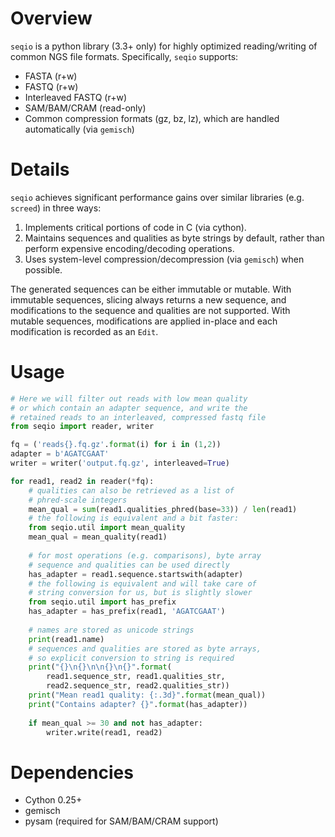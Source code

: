 # Overview

`seqio` is a python library (3.3+ only) for highly optimized reading/writing of common NGS file formats. Specifically, `seqio` supports:

* FASTA (r+w)
* FASTQ (r+w)
* Interleaved FASTQ (r+w)
* SAM/BAM/CRAM (read-only)
* Common compression formats (gz, bz, lz), which are handled automatically (via `gemisch`)

# Details

`seqio` achieves significant performance gains over similar libraries (e.g. `screed`) in three ways:

1. Implements critical portions of code in C (via cython).
2. Maintains sequences and qualities as byte strings by default, rather than perform expensive encoding/decoding operations.
3. Uses system-level compression/decompression (via `gemisch`) when possible.

The generated sequences can be either immutable or mutable. With immutable sequences, slicing always returns a new sequence, and modifications to the sequence and qualities are not supported. With mutable sequences, modifications are applied in-place and each modification is recorded as an `Edit`.

# Usage

```python
# Here we will filter out reads with low mean quality
# or which contain an adapter sequence, and write the
# retained reads to an interleaved, compressed fastq file
from seqio import reader, writer

fq = ('reads{}.fq.gz'.format(i) for i in (1,2))
adapter = b'AGATCGAAT'
writer = writer('output.fq.gz', interleaved=True)

for read1, read2 in reader(*fq):
    # qualities can also be retrieved as a list of
    # phred-scale integers
    mean_qual = sum(read1.qualities_phred(base=33)) / len(read1)
    # the following is equivalent and a bit faster:
    from seqio.util import mean_quality
    mean_qual = mean_quality(read1)
    
    # for most operations (e.g. comparisons), byte array
    # sequence and qualities can be used directly
    has_adapter = read1.sequence.startswith(adapter)
    # the following is equivalent and will take care of
    # string conversion for us, but is slightly slower
    from seqio.util import has_prefix
    has_adapter = has_prefix(read1, 'AGATCGAAT')
    
    # names are stored as unicode strings
    print(read1.name)
    # sequences and qualities are stored as byte arrays,
    # so explicit conversion to string is required
    print("{}\n{}\n\n{}\n{}".format(
        read1.sequence_str, read1.qualities_str,
        read2.sequence_str, read2.qualities_str))
    print("Mean read1 quality: {:.3d}".format(mean_qual))
    print("Contains adapter? {}".format(has_adapter))
    
    if mean_qual >= 30 and not has_adapter:
        writer.write(read1, read2)
```

# Dependencies

* Cython 0.25+
* gemisch
* pysam (required for SAM/BAM/CRAM support)
